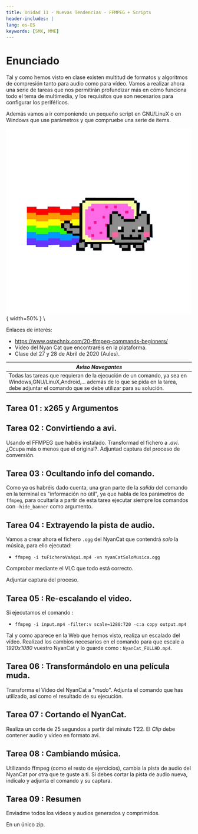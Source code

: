 ```yaml
---
title: Unidad 11 - Nuevas Tendencias - FFMPEG + Scripts
header-includes: |
lang: es-ES
keywords: [SMX, MME]
---
```


# Enunciado

Tal y como hemos visto en clase existen multitud de formatos y algoritmos de compresión tanto para audio como para vídeo. Vamos a realizar ahora una serie de tareas que nos permitirán profundizar más en cómo funciona todo el tema de multimedia, y los requisitos que son necesarios para configurar los periféŕicos.

Además vamos a ir componiendo un pequeño script en GNU/LinuX o en Windows que use parámetros y que compruebe una serie de items.

![Nyan Cat](imgs/nyanCat.png){ width=50% }
\

Enlaces de interés:

* https://www.ostechnix.com/20-ffmpeg-commands-beginners/
* Vídeo del Nyan Cat que encontraréis en la plataforma.
* Clase del 27 y 28 de Abril de 2020 (Aules).

|*Aviso Navegantes*|
|------------------|
| Todas las tareas que requieran de la ejecución de un comando, ya sea en Windows,GNU/LinuX,Android,... además de lo que se pida en la tarea, debe adjuntar el comando que se debe utilizar para su solución.|

## Tarea 01 : x265 y Argumentos



## Tarea 02 : Convirtiendo a avi.

Usando el FFMPEG que habéis instalado. Transformad el fichero a *.avi*. ¿Ocupa más o menos que el original?. Adjuntad captura del proceso de conversión. 

## Tarea 03 : Ocultando info del comando.

Como ya os habréis dado cuenta, una gran parte de la *salida* del comando en la terminal es "información no útil", ya que habla de los parámetros de `ffmpeg`, para ocultarla a partir de esta tarea ejecutar siempre los comandos con `-hide_banner` como argumento.

## Tarea 04 : Extrayendo la pista de audio.

Vamos a crear ahora el fichero `.ogg` del NyanCat que contendrá *solo* la música, para ello ejecutad:

* `ffmpeg -i tuFicheroVaAqui.mp4 -vn nyanCatSoloMusica.ogg`

Comprobar mediante el VLC que todo está correcto. 

Adjuntar captura del proceso.

## Tarea 05 : Re-escalando el video.

Si ejecutamos el comando : 

* `ffmpeg -i input.mp4 -filter:v scale=1280:720 -c:a copy output.mp4`

Tal y como aparece en la Web que hemos visto, realiza un escalado del vídeo. Realizad los cambios necesarios en el comando para que escale a *1920x1080* vuestro NyanCat y lo guarde como : `NyanCat_FULLHD.mp4`.

## Tarea 06 : Transformándolo en una película muda.

Transforma el Video del NyanCat a "*mudo*". Adjunta el comando que has utilizado, así como el resultado de su ejecución.

## Tarea 07 : Cortando el NyanCat.

Realiza un corte de 25 segundos a partir del minuto 1'22. El *Clip* debe contener audio y video en formato avi.

## Tarea 08 : Cambiando música.

Utilizando ffmpeg (como el resto de ejercicios), cambia la pista de audio del NyanCat por otra que te guste a ti. Si debes cortar la pista de audio nueva, indícalo y adjunta el comando y su captura.

## Tarea 09 : Resumen

Enviadme todos los videos y audios generados y comprimidos.

En un único zip. 

